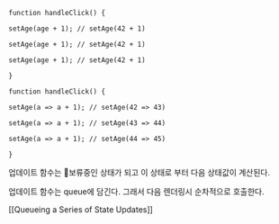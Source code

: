 ---
---

```Js
function handleClick() {  

setAge(age + 1); // setAge(42 + 1)  

setAge(age + 1); // setAge(42 + 1)  

setAge(age + 1); // setAge(42 + 1)  

}

function handleClick() {  

setAge(a => a + 1); // setAge(42 => 43)  

setAge(a => a + 1); // setAge(43 => 44)  

setAge(a => a + 1); // setAge(44 => 45)  

}
```


업데이트 함수는 보류중인 상태가 되고 이 상태로 부터 다음 상태값이 계산된다. 

업데이트 함수는 queue에 담긴다. 그래서 다음 렌더링시 순차적으로 호출한다. 

[[Queueing a Series of State Updates]]
